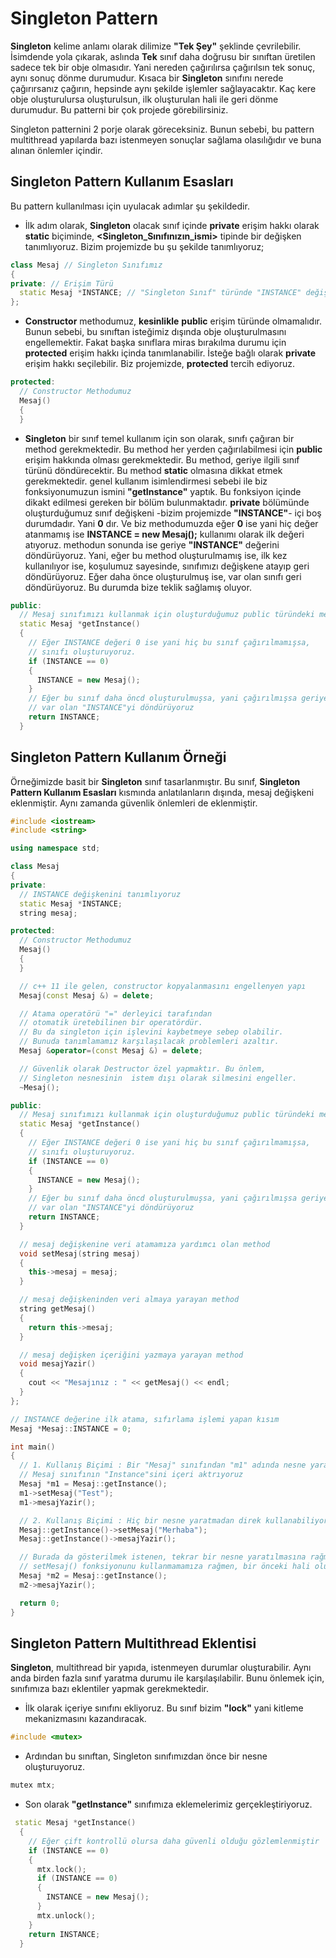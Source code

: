 # Singleton Pattern

**Singleton** kelime anlamı olarak dilimize **"Tek Şey"** şeklinde çevrilebilir. İsimdende yola çıkarak, aslında **Tek** sınıf daha doğrusu bir sınıftan üretilen sadece tek bir obje  olmasıdır. Yani nereden çağırılırsa çağırılsın tek sonuç, aynı sonuç dönme durumudur. Kısaca bir **Singleton** sınıfını nerede çağırırsanız çağırın, hepsinde aynı şekilde işlemler sağlayacaktır. Kaç kere obje oluşturulursa oluşturulsun, ilk oluşturulan hali ile geri dönme durumudur. Bu patterni bir çok projede görebilirsiniz. 

Singleton patternini 2 porje olarak göreceksiniz. Bunun sebebi, bu pattern multithread yapılarda bazı istenmeyen sonuçlar sağlama olasılığıdır ve buna alınan önlemler içindir.

## Singleton Pattern Kullanım Esasları
Bu pattern kullanılması için uyulacak adımlar şu şekildedir.
* İlk adım olarak, **Singleton** olacak sınıf içinde **private** erişim hakkı olarak **static** biçiminde, **<Singleton_Sınıfınızın_ismi>** tipinde bir değişken tanımlıyoruz. Bizim projemizde bu şu şekilde tanımlıyoruz;
```cpp
class Mesaj // Singleton Sınıfımız
{
private: // Erişim Türü
  static Mesaj *INSTANCE; // "Singleton Sınıf" türünde "INSTANCE" değişkeni
};
```
* **Constructor** methodumuz, **kesinlikle** **public** erişim türünde olmamalıdır. Bunun sebebi, bu sınıftan isteğimiz dışında obje oluşturulmasını engellemektir. Fakat başka sınıflara miras bırakılma durumu için **protected** erişim hakkı içinda tanımlanabilir. İsteğe bağlı olarak **private** erişim hakkı seçilebilir. Biz projemizde, **protected** tercih ediyoruz.

```cpp
protected:
  // Constructor Methodumuz
  Mesaj()
  {
  }
```

* **Singleton** bir sınıf temel kullanım için son olarak, sınıfı çağıran bir method gerekmektedir. Bu method her yerden çağırılabilmesi için **public** erişim hakkında olması gerekmektedir. Bu method, geriye ilgili sınıf türünü döndürecektir. Bu method **static** olmasına dikkat etmek gerekmektedir. genel kullanım isimlendirmesi sebebi ile biz fonksiyonumuzun ismini **"getInstance"** yaptık. Bu fonksiyon içinde dikakt edilmesi gereken bir bölüm bulunmaktadır. **private** bölümünde oluşturduğumuz sınıf değişkeni -bizim projemizde **"INSTANCE"**- içi boş durumdadır. Yani **0** dır. Ve biz methodumuzda eğer **0** ise yani hiç değer atanmamış ise  **INSTANCE = new Mesaj();** kullanımı olarak ilk değeri atıyoruz. methodun sonunda ise geriye **"INSTANCE"** değerini döndürüyoruz. Yani, eğer bu method oluşturulmamış ise, ilk kez kullanılıyor ise, koşulumuz sayesinde, sınıfımızı değişkene atayıp geri döndürüyoruz. Eğer daha önce oluşturulmuş ise, var olan sınıfı geri döndürüyoruz. Bu durumda bize teklik sağlamış oluyor. 

```cpp
public:
  // Mesaj sınıfımızı kullanmak için oluşturduğumuz public türündeki method
  static Mesaj *getInstance()
  {
    // Eğer INSTANCE değeri 0 ise yani hiç bu sınıf çağırılmamışsa,
    // sınıfı oluşturuyoruz.
    if (INSTANCE == 0)
    {
      INSTANCE = new Mesaj();
    }
    // Eğer bu sınıf daha öncd oluşturulmuşsa, yani çağırılmışsa geriye
    // var olan "INSTANCE"yi döndürüyoruz
    return INSTANCE;
  }
```
## Singleton Pattern Kullanım Örneği

Örneğimizde basit bir **Singleton** sınıf tasarlanmıştır. Bu sınıf, **Singleton Pattern Kullanım Esasları** kısmında anlatılanların dışında, mesaj değişkeni eklenmiştir. Aynı zamanda güvenlik önlemleri de eklenmiştir.  

```cpp
#include <iostream>
#include <string>

using namespace std;

class Mesaj
{
private:
  // INSTANCE değişkenini tanımlıyoruz
  static Mesaj *INSTANCE;
  string mesaj;

protected:
  // Constructor Methodumuz
  Mesaj()
  {
  }

  // c++ 11 ile gelen, constructor kopyalanmasını engellenyen yapı
  Mesaj(const Mesaj &) = delete;

  // Atama operatörü "=" derleyici tarafından
  // otomatik üretebilinen bir operatördür.
  // Bu da singleton için işlevini kaybetmeye sebep olabilir.
  // Bunuda tanımlamamız karşılaşılacak problemleri azaltır.
  Mesaj &operator=(const Mesaj &) = delete;

  // Güvenlik olarak Destructor özel yapmaktır. Bu önlem,
  // Singleton nesnesinin  istem dışı olarak silmesini engeller.
  ~Mesaj();

public:
  // Mesaj sınıfımızı kullanmak için oluşturduğumuz public türündeki method
  static Mesaj *getInstance()
  {
    // Eğer INSTANCE değeri 0 ise yani hiç bu sınıf çağırılmamışsa,
    // sınıfı oluşturuyoruz.
    if (INSTANCE == 0)
    {
      INSTANCE = new Mesaj();
    }
    // Eğer bu sınıf daha öncd oluşturulmuşsa, yani çağırılmışsa geriye
    // var olan "INSTANCE"yi döndürüyoruz
    return INSTANCE;
  }

  // mesaj değişkenine veri atamamıza yardımcı olan method
  void setMesaj(string mesaj)
  {
    this->mesaj = mesaj;
  }

  // mesaj değişkeninden veri almaya yarayan method
  string getMesaj()
  {
    return this->mesaj;
  }

  // mesaj değişken içeriğini yazmaya yarayan method
  void mesajYazir()
  {
    cout << "Mesajınız : " << getMesaj() << endl;
  }
};

// INSTANCE değerine ilk atama, sıfırlama işlemi yapan kısım
Mesaj *Mesaj::INSTANCE = 0;

int main()
{
  // 1. Kullanış Biçimi : Bir "Mesaj" sınıfından "m1" adında nesne yaratıp,
  // Mesaj sınıfının "Instance"sini içeri aktrıyoruz
  Mesaj *m1 = Mesaj::getInstance();
  m1->setMesaj("Test");
  m1->mesajYazir();

  // 2. Kullanış Biçimi : Hiç bir nesne yaratmadan direk kullanabiliyoruz.
  Mesaj::getInstance()->setMesaj("Merhaba");
  Mesaj::getInstance()->mesajYazir();

  // Burada da gösterilmek istenen, tekrar bir nesne yaratılmasına rağmen ve
  // setMesaj() fonksiyonunu kullanmamamıza rağmen, bir önceki hali oluyor.
  Mesaj *m2 = Mesaj::getInstance();
  m2->mesajYazir();

  return 0;
}

```

## Singleton Pattern Multithread Eklentisi

**Singleton**, multithread bir yapıda, istenmeyen durumlar oluşturabilir. Aynı anda birden fazla sınıf yaratma durumu ile karşılaşılabilir. Bunu önlemek için, sınıfımıza bazı eklentiler yapmak gerekmektedir. 

* İlk olarak içeriye **<mutex>** sınıfını ekliyoruz. Bu sınıf bizim **"lock"** yani kitleme mekanizmasını kazandıracak.
```cpp
#include <mutex>
```

* Ardından bu sınıftan, Singleton sınıfımızdan önce bir nesne oluşturuyoruz.
```cpp
mutex mtx;
```

* Son olarak **"getInstance"** sınıfımıza eklemelerimiz gerçekleştiriyoruz.

```cpp
 static Mesaj *getInstance()
  {
    // Eğer çift kontrollü olursa daha güvenli olduğu gözlemlenmiştir 
    if (INSTANCE == 0)
    {
      mtx.lock();
      if (INSTANCE == 0)
      {
        INSTANCE = new Mesaj();
      }
      mtx.unlock();
    }
    return INSTANCE;
  }
```